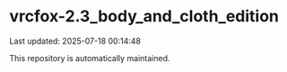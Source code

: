 # vrcfox-2.3_body_and_cloth_edition

Last updated: 2025-07-18 00:14:48

This repository is automatically maintained.
